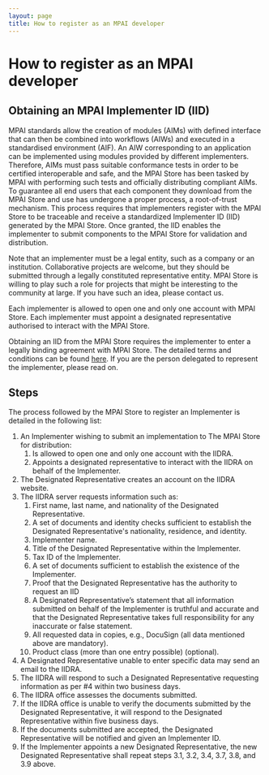 ```yaml
---
layout: page
title: How to register as an MPAI developer
---
```


# How to register as an MPAI developer

## Obtaining an MPAI Implementer ID (IID)

MPAI standards allow the creation of modules (AIMs) with defined interface that can then be combined into workflows (AIWs) and executed in a standardised environment (AIF). An AIW corresponding to an application can be implemented using modules provided by different implementers. Therefore, AIMs must pass suitable conformance tests in order to be certified interoperable and safe, and the MPAI Store has been tasked by MPAI with performing such tests and officially distributing compliant AIMs. To guarantee all end users that each component they download from the MPAI Store and use has undergone a proper process, a root-of-trust mechanism. This process requires that implementers register with the MPAI Store to be traceable and receive a standardized Implementer ID (IID) generated by the MPAI Store. Once granted, the IID enables the implementer to submit components to the MPAI Store for validation and distribution.

Note that an implementer must be a legal entity, such as a company or an institution. Collaborative projects are welcome, but they should be submitted through a legally constituted representative entity. MPAI Store is willing to play such a role for projects that might be interesting to the community at large. If you have such an idea, please contact us.

Each implementer is allowed to open one and only one account with MPAI Store. Each implementer must appoint a designated representative authorised to interact with the MPAI Store.

Obtaining an IID from the MPAI Store requires the implementer to enter a legally binding agreement with MPAI Store. The detailed terms and conditions can be found [here](https://mpai.store/iid-legal-agreement).
If you are the person delegated to represent the implementer, please read on.

## Steps

The process followed by the MPAI Store to register an Implementer is detailed in the following list:
1. An Implementer wishing to submit an implementation to The MPAI Store for distribution:
    1. Is allowed to open one and only one account with the IIDRA.
    2. Appoints a designated representative to interact with the IIDRA on behalf of the Implementer.
2. The Designated Representative creates an account on the IIDRA website.
3. The IIDRA server requests information such as:
    1. First name, last name, and nationality of the Designated Representative.
    2. A set of documents and identity checks sufficient to establish the Designated Representative's nationality, residence, and identity.
    3. Implementer name.
    4. Title of the Designated Representative within the Implementer.
    5. Tax ID of the Implementer.
    6. A set of documents sufficient to establish the existence of the Implementer.
    7. Proof that the Designated Representative has the authority to request an IID
    8. A Designated Representative’s statement that all information submitted on behalf of the Implementer is truthful and accurate and that the Designated Representative takes full responsibility for any inaccurate or false statement. 
    9. All requested data in copies, e.g., DocuSign (all data mentioned above are mandatory).
    10. Product class (more than one entry possible) (optional).
4. A Designated Representative unable to enter specific data may send an email to the IIDRA.
5. The IIDRA will respond to such a Designated Representative requesting information as per #4 within two business days. 
6. The IIDRA office assesses the documents submitted. 
7. If the IIDRA office is unable to verify the documents submitted by the Designated Representative, it will respond to the Designated Representative within five business days.
8. If the documents submitted are accepted, the Designated Representative will be notified and given an Implementer ID.
9. If the Implementer appoints a new Designated Representative, the new Designated Representative shall repeat steps 3.1, 3.2, 3.4, 3.7, 3.8, and 3.9 above.

